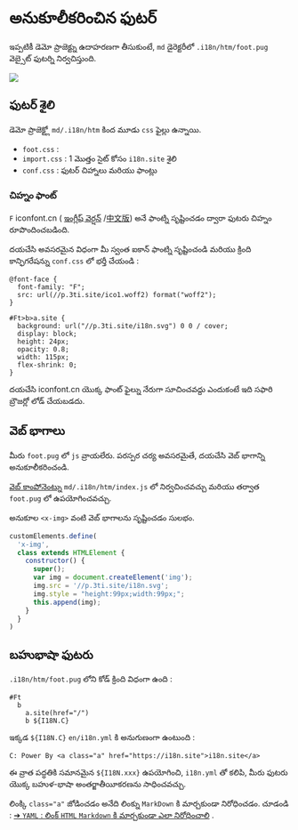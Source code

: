 # అనుకూలీకరించిన ఫుటర్

ఇప్పటికీ డెమో ప్రాజెక్ట్ను ఉదాహరణగా తీసుకుంటే, `md` డైరెక్టరీలో `.i18n/htm/foot.pug` వెబ్సైట్ ఫుటర్ని నిర్వచిస్తుంది.

![](https://p.3ti.site/1721286077.avif)

## ఫుటర్ శైలి

డెమో ప్రాజెక్ట్లో `md/.i18n/htm` కింద మూడు `css` ఫైల్లు ఉన్నాయి.

* `foot.css` :
* `import.css` : 1 మొత్తం సైట్ కోసం `i18n.site` శైలి
* `conf.css` : ఫుటర్ చిహ్నాలు మరియు ఫాంట్లు

### చిహ్నం ఫాంట్

`F` iconfont.cn ( [ఇంగ్లీష్ వెర్షన్](https://www.iconfont.cn/?lang=en-us) /[中文版](https://www.iconfont.cn/?lang=zh)) అనే ఫాంట్ని సృష్టించడం ద్వారా ఫుటరు చిహ్నం రూపొందించబడింది.

దయచేసి అవసరమైన విధంగా మీ స్వంత ఐకాన్ ఫాంట్ని సృష్టించండి మరియు క్రింది కాన్ఫిగరేషన్ను `conf.css` లో భర్తీ చేయండి :

```
@font-face {
  font-family: "F";
  src: url(//p.3ti.site/ico1.woff2) format("woff2");
}

#Ft>b>a.site {
  background: url("//p.3ti.site/i18n.svg") 0 0 / cover;
  display: block;
  height: 24px;
  opacity: 0.8;
  width: 115px;
  flex-shrink: 0;
}
```

దయచేసి iconfont.cn యొక్క ఫాంట్ ఫైల్ను నేరుగా సూచించవద్దు ఎందుకంటే ఇది సఫారి బ్రౌజర్లో లోడ్ చేయబడదు.

## వెబ్ భాగాలు

మీరు `foot.pug` లో `js` వ్రాయలేరు. పరస్పర చర్య అవసరమైతే, దయచేసి వెబ్ భాగాన్ని అనుకూలీకరించండి.

[వెబ్ కాంపోనెంట్ను](https://www.freecodecamp.org/news/build-your-first-web-component/) `md/.i18n/htm/index.js` లో నిర్వచించవచ్చు మరియు తర్వాత `foot.pug` లో ఉపయోగించవచ్చు.

అనుకూల `<x-img>` వంటి వెబ్ భాగాలను సృష్టించడం సులభం.

```js
customElements.define(
  'x-img',
  class extends HTMLElement {
    constructor() {
      super();
      var img = document.createElement('img');
      img.src = '//p.3ti.site/i18n.svg';
      img.style = "height:99px;width:99px;";
      this.append(img);
    }
  }
)
```

## బహుభాషా ఫుటరు

`.i18n/htm/foot.pug` లోని కోడ్ క్రింది విధంగా ఉంది :

```
#Ft
  b
    a.site(href="/")
    b ${I18N.C}
```

ఇక్కడ `${I18N.C}` `en/i18n.yml` కి అనుగుణంగా ఉంటుంది :

```
C: Power By <a class="a" href="https://i18n.site">i18n.site</a>
```

ఈ వ్రాత పద్ధతికి సమానమైన `${I18N.xxx}` ఉపయోగించి, `i18n.yml` తో కలిపి, మీరు ఫుటరు యొక్క బహుళ-భాషా అంతర్జాతీయీకరణను సాధించవచ్చు.

లింక్కి `class="a"` జోడించడం అనేది లింక్ను `MarkDown` కి మార్చకుండా నిరోధించడం. చూడండి :
 [➔ `YAML` : లింక్ `HTML` `Markdown` కి మార్చకుండా ఎలా నిరోధించాలి](/i18/qa#H2) .